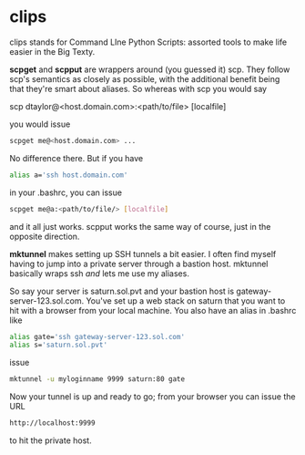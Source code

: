 clips
=====

clips stands for Command LIne Python Scripts: assorted tools to make life easier in the Big Texty.


<b>scpget</b> and <b>scpput</b> are wrappers around (you guessed it) scp. They follow scp's semantics as closely as possible, with the
additional benefit being that they're smart about aliases. So whereas with scp you would say

scp dtaylor@<host.domain.com>:<path/to/file> [localfile]

you would issue

```bash
scpget me@<host.domain.com> ...
```

No difference there. But if you have 

```bash
alias a='ssh host.domain.com'
```

in your .bashrc, you can issue

```bash
scpget me@a:<path/to/file/> [localfile]
```


and it all just works. scpput works the same way of course, just in the opposite direction.


<b>mktunnel</b> makes setting up SSH tunnels a bit easier. I often find myself having to jump into a private server through a bastion host.
mktunnel basically wraps ssh *and* lets me use my aliases.


So say your server is saturn.sol.pvt and your bastion host is gateway-server-123.sol.com. You've set up a web stack on saturn
that you want to hit with a browser from your local machine. You also have an alias in .bashrc like

```bash
alias gate='ssh gateway-server-123.sol.com'
alias s='saturn.sol.pvt'
```

issue

```bash
mktunnel -u myloginname 9999 saturn:80 gate
```

Now your tunnel is up and ready to go; from your browser you can issue the URL

```bash
http://localhost:9999
```

to hit the private host.







